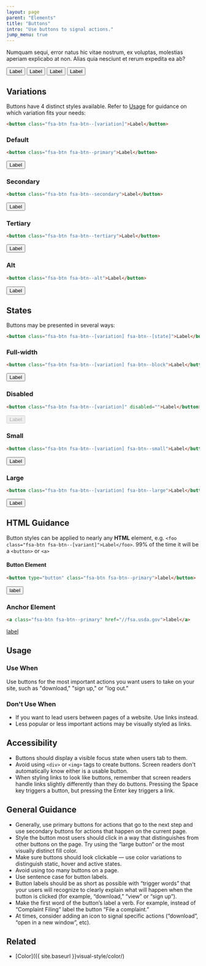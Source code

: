 ```yaml
---
layout: page
parent: "Elements"
title: "Buttons"
intro: "Use buttons to signal actions."
jump_menu: true
---
```


Numquam sequi, error natus hic vitae nostrum, ex voluptas, molestias aperiam explicabo at non. Alias quia nesciunt et rerum expedita ea ab?

<div class="pb-preview">
  <button class="fsa-btn fsa-btn--primary">Label</button>
  <button class="fsa-btn fsa-btn--secondary">Label</button>
  <button class="fsa-btn fsa-btn--tertiary">Label</button>
  <button class="fsa-btn fsa-btn--alt">Label</button>
</div>

## Variations

Buttons have 4 distinct styles available. Refer to [Usage](#usage) for guidance on which variation fits your needs:

```html
<button class="fsa-btn fsa-btn--[variation]">Label</button>
```

### Default


```html
<button class="fsa-btn fsa-btn--primary">Label</button>
```
<div class="pb-preview">
  <button class="fsa-btn fsa-btn--primary">Label</button>
</div>

### Secondary


```html
<button class="fsa-btn fsa-btn--secondary">Label</button>
```
<div class="pb-preview">
  <button class="fsa-btn fsa-btn--secondary">Label</button>
</div>

### Tertiary


```html
<button class="fsa-btn fsa-btn--tertiary">Label</button>
```
<div class="pb-preview">
  <button class="fsa-btn fsa-btn--tertiary">Label</button>
</div>

### Alt


```html
<button class="fsa-btn fsa-btn--alt">Label</button>
```
<div class="pb-preview">
  <button class="fsa-btn fsa-btn--alt">Label</button>
</div>

## States

Buttons may be presented in several ways:

```html
<button class="fsa-btn fsa-btn--[variation] fsa-btn--[state]">Label</button>
```

### Full-width


```html
<button class="fsa-btn fsa-btn--[variation] fsa-btn--block">Label</button>
```
<div class="pb-preview"><button class="fsa-btn fsa-btn--primary fsa-btn--block">Label</button></div>

### Disabled


```html
<button class="fsa-btn fsa-btn--[variation]" disabled="">Label</button>
```
<div class="pb-preview">
  <button class="fsa-btn fsa-btn--primary" disabled="">Label</button>
</div>

### Small


```html
<button class="fsa-btn fsa-btn--[variation] fsa-btn--small">Label</button>
```
<div class="pb-preview">
  <button class="fsa-btn fsa-btn--[variation] fsa-btn--small">Label</button>
</div>

### Large


```html
<button class="fsa-btn fsa-btn--[variation] fsa-btn--large">Label</button>
```
<div class="pb-preview">
  <button class="fsa-btn fsa-btn--[variation] fsa-btn--large">Label</button>
</div>

## HTML Guidance

Button styles can be applied to nearly any **HTML** element, e.g. `<foo class="fsa-btn fsa-btn--[variant]">Label</foo>`. 99% of the time it will be a `<button>` or `<a>`

#### Button Element


```html
<button type="button" class="fsa-btn fsa-btn--primary">label</button>
```
<div class="pb-preview">
  <button type="button" class="fsa-btn fsa-btn--primary">label</button>
</div>


### Anchor Element
```html
<a class="fsa-btn fsa-btn--primary" href="//fsa.usda.gov">label</a>
```
<div class="pb-preview">
  <a class="fsa-btn fsa-btn--primary" href="//fsa.usda.gov">label</a>
</div>

## Usage

### Use When

Use buttons for the most important actions you want users to take on your site, such as "download," "sign up," or "log out."

### Don't Use When

* If you want to lead users between pages of a website. Use links instead.
* Less popular or less important actions may be visually styled as links.

## Accessibility

* Buttons should display a visible focus state when users tab to them.
* Avoid using `<div>` or `<img>` tags to create buttons. Screen readers don't automatically know either is a usable button.
* When styling links to look like buttons, remember that screen readers handle links slightly differently than they do buttons. Pressing the Space key triggers a button, but pressing the Enter key triggers a link.

## General Guidance

* Generally, use primary buttons for actions that go to the next step and use secondary buttons for actions that happen on the current page.
* Style the button most users should click in a way that distinguishes from other buttons on the page. Try using the “large button” or the most visually distinct fill color.
* Make sure buttons should look clickable — use color variations to distinguish static, hover and active states.
* Avoid using too many buttons on a page.
* Use sentence case for button labels.
* Button labels should be as short as possible with “trigger words” that your users will recognize to clearly explain what will happen when the button is clicked (for example, “download,” “view” or “sign up”).
* Make the first word of the button’s label a verb. For example, instead of “Complaint Filing” label the button “File a complaint.”
* At times, consider adding an icon to signal specific actions (“download”, “open in a new window”, etc).

## Related

* [Color]({{ site.baseurl }}visual-style/color/)
